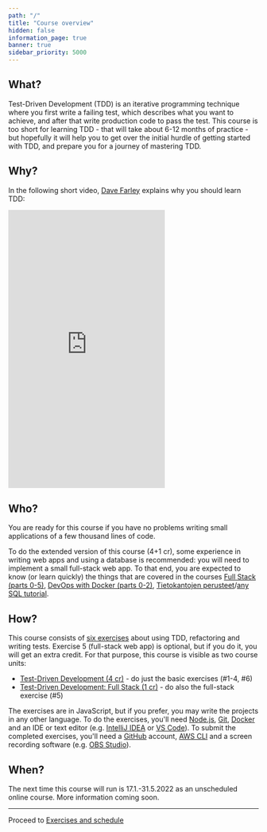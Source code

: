 ```yaml
---
path: "/"
title: "Course overview"
hidden: false
information_page: true
banner: true
sidebar_priority: 5000
---
```


## What?

Test-Driven Development (TDD) is an iterative programming technique where you first write a failing test, which describes what you want to achieve, and after that write production code to pass the test. This course is too short for learning TDD - that will take about 6-12 months of practice - but hopefully it will help you to get over the initial hurdle of getting started with TDD, and prepare you for a journey of mastering TDD.


## Why?

In the following short video, [Dave Farley](https://twitter.com/davefarley77) explains why you should learn TDD:

<iframe width="315" height="560" src="https://www.youtube.com/embed/NhMGeHkzg0A" title="What Is TDD? by Dave Farley" frameborder="0" allow="accelerometer; autoplay; clipboard-write; encrypted-media; gyroscope; picture-in-picture" allowfullscreen></iframe>


## Who?

You are ready for this course if you have no problems writing small applications of a few thousand lines of code.

To do the extended version of this course (4+1 cr), some experience in writing web apps and using a database is recommended: you will need to implement a small full-stack web app. To that end, you are expected to know (or learn quickly) the things that are covered in the courses [Full Stack (parts 0-5)](https://fullstackopen.com/en/), [DevOps with Docker (parts 0-2)](https://devopswithdocker.com/), [Tietokantojen perusteet](https://tikape.mooc.fi/)/[any SQL tutorial](https://www.postgresql.org/docs/current/tutorial.html).


## How?

This course consists of [six exercises](/exercises/) about using TDD, refactoring and writing tests. Exercise 5 (full-stack web app) is optional, but if you do it, you will get an extra credit. For that purpose, this course is visible as two course units:

* [Test-Driven Development (4 cr)](https://studies.helsinki.fi/courses/cu/otm-adcdbb43-dc29-467b-b68d-f5f7bf13ea7d) - do just the basic exercises (#1-4, #6)
* [Test-Driven Development: Full Stack (1 cr)](https://studies.helsinki.fi/courses/cu/otm-6fd8f9b4-9566-449b-8668-d91b3134dbcf) - do also the full-stack exercise (#5)

The exercises are in JavaScript, but if you prefer, you may write the projects in any other language. To do the exercises, you'll need [Node.js](https://nodejs.org/), [Git](https://git-scm.com/), [Docker](https://www.docker.com/) and an IDE or text editor (e.g. [IntelliJ IDEA](https://www.jetbrains.com/idea/) or [VS Code](https://code.visualstudio.com/)). To submit the completed exercises, you'll need a [GitHub](https://github.com/) account, [AWS CLI](https://aws.amazon.com/cli/) and a screen recording software (e.g. [OBS Studio](https://obsproject.com/)).


## When?

The next time this course will run is 17.1.-31.5.2022 as an unscheduled online course. More information coming soon.

---

Proceed to [Exercises and schedule](/exercises)
